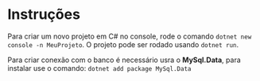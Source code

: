 # Instruções
Para criar um novo projeto em C# no console, rode o comando `dotnet new console -n MeuProjeto`. O projeto pode ser rodado usando `dotnet run`.

Para criar conexão com o banco é necessário usra o __MySql.Data__, para instalar use o comando: `dotnet add package MySql.Data`